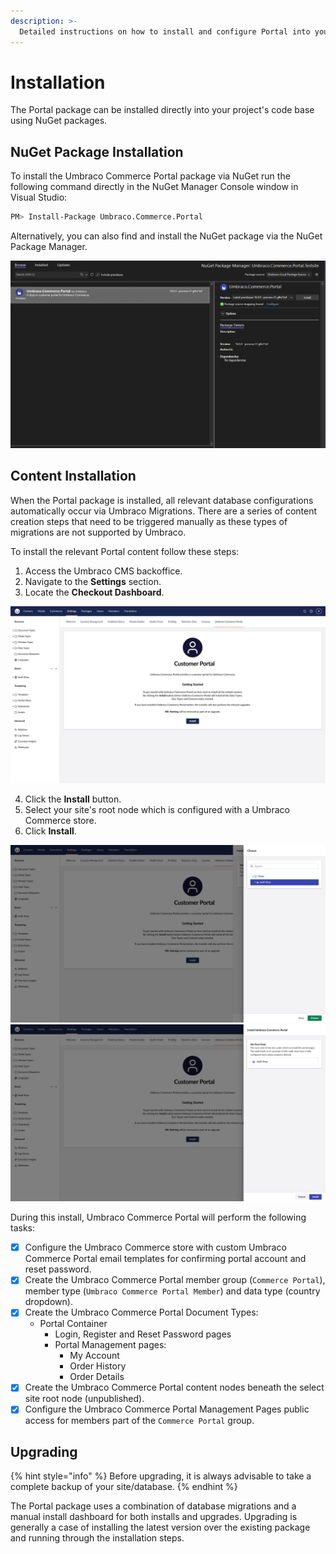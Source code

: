 ```yaml
---
description: >-
  Detailed instructions on how to install and configure Portal into your Umbraco Commerce implementation.
---
```


# Installation

The Portal package can be installed directly into your project's code base using NuGet packages.

## NuGet Package Installation

To install the Umbraco Commerce Portal package via NuGet run the following command directly in the NuGet Manager Console window in Visual Studio:

```bash
PM> Install-Package Umbraco.Commerce.Portal
```

Alternatively, you can also find and install the NuGet package via the NuGet Package Manager.

![Installing Umbraco Commerce Portal via the NuGet Package Manager.](../media/portal/ucp_nuget_package_manager.png)

## Content Installation

When the Portal package is installed, all relevant database configurations automatically occur via Umbraco Migrations. There are a series of content creation steps that need to be triggered manually as these types of migrations are not supported by Umbraco.

To install the relevant Portal content follow these steps:

1. Access the Umbraco CMS backoffice.
2. Navigate to the **Settings** section.
3. Locate the **Checkout Dashboard**.

![The Checkout Dashboard in the Settings section of the Umbraco backoffice.](../media/portal/ucp_installer_dashboard.png)

4. Click the **Install** button.
5. Select your site's root node which is configured with a Umbraco Commerce store.
6. Click **Install**.

![The dialog that appears when installing content through the Portal dashboard.](../media/portal/ucp_install_modal_1.png)
![The selected root node configured with a Umbraco Commerce store.](../media/portal/ucp_install_modal_2.png)

During this install, Umbraco Commerce Portal will perform the following tasks:

* [x] Configure the Umbraco Commerce store with custom Umbraco Commerce Portal email templates for confirming portal account and reset password.
* [x] Create the Umbraco Commerce Portal member group (`Commerce Portal`), member type (`Umbraco Commerce Portal Member`) and data type (country dropdown).
* [x] Create the Umbraco Commerce Portal Document Types:
    * Portal Container
        * Login, Register and Reset Password pages
        * Portal Management pages:
            * My Account
            * Order History
            * Order Details
* [x] Create the Umbraco Commerce Portal content nodes beneath the select site root node (unpublished).
* [x] Configure the Umbraco Commerce Portal Management Pages public access for members part of the `Commerce Portal` group.

## Upgrading

{% hint style="info" %}
Before upgrading, it is always advisable to take a complete backup of your site/database.
{% endhint %}

The Portal package uses a combination of database migrations and a manual install dashboard for both installs and upgrades. Upgrading is generally a case of installing the latest version over the existing package and running through the installation steps.
